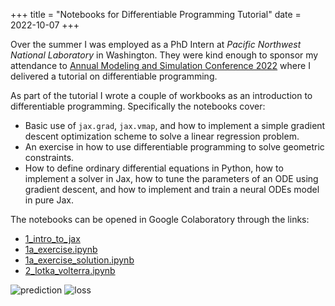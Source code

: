 +++
title = "Notebooks for Differentiable Programming Tutorial"
date = 2022-10-07
+++

Over the summer I was employed as a PhD Intern at *Pacific Northwest National Laboratory* in Washington.
They were kind enough to sponsor my attendance to [Annual Modeling and Simulation Conference 2022](https://scs.org/annsim/) where I delivered a tutorial on differentiable programming.

As part of the tutorial I wrote a couple of workbooks as an introduction to differentiable programming.
Specifically the notebooks cover:
* Basic use of `jax.grad`, `jax.vmap`, and how to implement a simple gradient descent optimization scheme to solve a linear regression problem.
* An exercise in how to use differentiable programming to solve geometric constraints. 
* How to define ordinary differential equations in Python, how to implement a solver in Jax, how to tune the parameters of an ODE using gradient descent, and how to implement and train a neural ODEs model in pure Jax.

The notebooks can be opened in Google Colaboratory through the links:
* [1_intro_to_jax](https://githubtocolab.com/clegaard/clegaard.github.io/content/ml/notebooks/1_intro_to_jax.ipynb)
* [1a_exercise.ipynb](https://githubtocolab.com/clegaard/clegaard.github.io/content/ml/notebooks/1a_exercise.ipynb)
* [1a_exercise_solution.ipynb](https://githubtocolab.com/clegaard/clegaard.github.io/content/ml/notebooks/1a_exercise_solution.ipynb)
* [2_lotka_volterra.ipynb](https://githubtocolab.com/clegaard/clegaard.github.io/content/ml/notebooks/2_lotka_volterra.ipynb)

![prediction](../notebooks/prediction.svg)
![loss](../notebooks/loss.svg)
